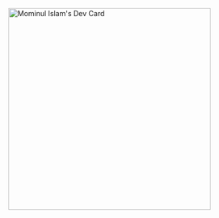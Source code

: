 <a href="https://app.daily.dev/momin01"><img src="https://api.daily.dev/devcards/c090213fa0db46f3a4d8626bb8431338.png?r=df8" width="400" alt="Mominul Islam's Dev Card"/></a>
